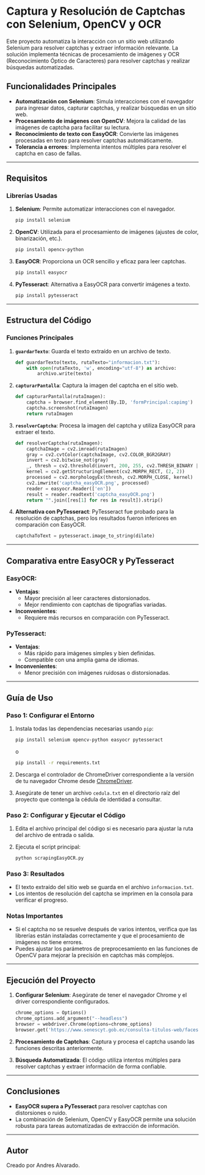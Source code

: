 # Captura y Resolución de Captchas con Selenium, OpenCV y OCR

Este proyecto automatiza la interacción con un sitio web utilizando Selenium para resolver captchas y extraer información relevante. La solución implementa técnicas de procesamiento de imágenes y OCR (Reconocimiento Óptico de Caracteres) para resolver captchas y realizar búsquedas automatizadas.

## Funcionalidades Principales

- **Automatización con Selenium**: Simula interacciones con el navegador para ingresar datos, capturar captchas, y realizar búsquedas en un sitio web.
- **Procesamiento de imágenes con OpenCV**: Mejora la calidad de las imágenes de captcha para facilitar su lectura.
- **Reconocimiento de texto con EasyOCR**: Convierte las imágenes procesadas en texto para resolver captchas automáticamente.
- **Tolerancia a errores**: Implementa intentos múltiples para resolver el captcha en caso de fallas.

---

## Requisitos

### Librerías Usadas

1. **Selenium**: Permite automatizar interacciones con el navegador.
   ```bash
   pip install selenium
   ```

2. **OpenCV**: Utilizada para el procesamiento de imágenes (ajustes de color, binarización, etc.).
   ```bash
   pip install opencv-python
   ```

3. **EasyOCR**: Proporciona un OCR sencillo y eficaz para leer captchas.
   ```bash
   pip install easyocr
   ```

4. **PyTesseract**: Alternativa a EasyOCR para convertir imágenes a texto.
   ```bash
   pip install pytesseract
   ```

---

## Estructura del Código

### Funciones Principales

1. **`guardarTexto`**:
   Guarda el texto extraído en un archivo de texto.
   ```python
   def guardarTexto(texto, rutaTexto="informacion.txt"):
       with open(rutaTexto, 'w', encoding="utf-8") as archivo:
           archivo.write(texto)
   ```

2. **`capturarPantalla`**:
   Captura la imagen del captcha en el sitio web.
   ```python
   def capturarPantalla(rutaImagen):
       captcha = browser.find_element(By.ID, 'formPrincipal:capimg')
       captcha.screenshot(rutaImagen)
       return rutaImagen
   ```

3. **`resolverCaptcha`**:
   Procesa la imagen del captcha y utiliza EasyOCR para extraer el texto.
   ```python
   def resolverCaptcha(rutaImagen):
       captchaImage = cv2.imread(rutaImagen)
       gray = cv2.cvtColor(captchaImage, cv2.COLOR_BGR2GRAY)
       invert = cv2.bitwise_not(gray)
       _, thresh = cv2.threshold(invert, 200, 255, cv2.THRESH_BINARY | cv2.THRESH_OTSU)
       kernel = cv2.getStructuringElement(cv2.MORPH_RECT, (2, 2))
       processed = cv2.morphologyEx(thresh, cv2.MORPH_CLOSE, kernel)
       cv2.imwrite('captcha_easyOCR.png', processed)
       reader = easyocr.Reader(['en'])
       result = reader.readtext('captcha_easyOCR.png')
       return "".join([res[1] for res in result]).strip()
   ```

4. **Alternativa con PyTesseract**:
   PyTesseract fue probado para la resolución de captchas, pero los resultados fueron inferiores en comparación con EasyOCR.
   ```python
   captchaToText = pytesseract.image_to_string(dilate)
   ```

---

## Comparativa entre EasyOCR y PyTesseract

### EasyOCR:
- **Ventajas**:
  - Mayor precisión al leer caracteres distorsionados.
  - Mejor rendimiento con captchas de tipografías variadas.
- **Inconvenientes**:
  - Requiere más recursos en comparación con PyTesseract.

### PyTesseract:
- **Ventajas**:
  - Más rápido para imágenes simples y bien definidas.
  - Compatible con una amplia gama de idiomas.
- **Inconvenientes**:
  - Menor precisión con imágenes ruidosas o distorsionadas.

---
## Guía de Uso

### Paso 1: Configurar el Entorno

1. Instala todas las dependencias necesarias usando `pip`:
   ```bash
   pip install selenium opencv-python easyocr pytesseract
   ```
   o

   ```bash
   pip install -r requirements.txt
   ```

2. Descarga el controlador de ChromeDriver correspondiente a la versión de tu navegador Chrome desde [ChromeDriver](https://chromedriver.chromium.org/).

3. Asegúrate de tener un archivo `cedula.txt` en el directorio raíz del proyecto que contenga la cédula de identidad a consultar.

### Paso 2: Configurar y Ejecutar el Código

1. Edita el archivo principal del código si es necesario para ajustar la ruta del archivo de entrada o salida.

2. Ejecuta el script principal:
   ```bash
   python scrapingEasyOCR.py
   ```

### Paso 3: Resultados

- El texto extraído del sitio web se guarda en el archivo `informacion.txt`.
- Los intentos de resolución del captcha se imprimen en la consola para verificar el progreso.

### Notas Importantes

- Si el captcha no se resuelve después de varios intentos, verifica que las librerías están instaladas correctamente y que el procesamiento de imágenes no tiene errores.
- Puedes ajustar los parámetros de preprocesamiento en las funciones de OpenCV para mejorar la precisión en captchas más complejos.

---

## Ejecución del Proyecto

1. **Configurar Selenium**:
   Asegúrate de tener el navegador Chrome y el driver correspondiente configurados.
   ```python
   chrome_options = Options()
   chrome_options.add_argument("--headless")
   browser = webdriver.Chrome(options=chrome_options)
   browser.get('https://www.senescyt.gob.ec/consulta-titulos-web/faces/vista/consulta/consulta.xhtml')
   ```

2. **Procesamiento de Captchas**:
   Captura y procesa el captcha usando las funciones descritas anteriormente.

3. **Búsqueda Automatizada**:
   El código utiliza intentos múltiples para resolver captchas y extraer información de forma confiable.

---

## Conclusiones

- **EasyOCR supera a PyTesseract** para resolver captchas con distorsiones o ruido.
- La combinación de Selenium, OpenCV y EasyOCR permite una solución robusta para tareas automatizadas de extracción de información.

---

## Autor
Creado por Andres Alvarado.

